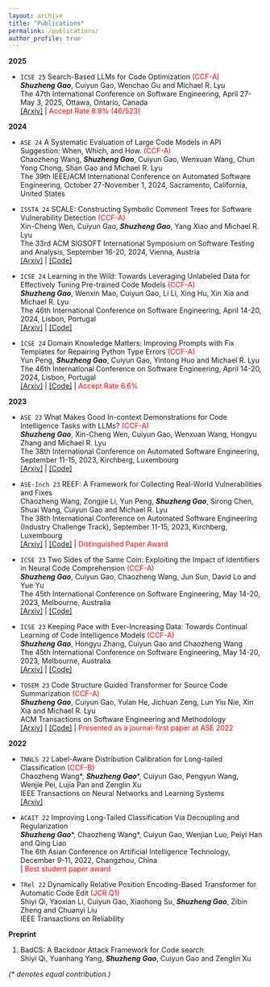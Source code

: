 ```yaml
---
layout: archive
title: "Publications"
permalink: /publications/
author_profile: true
---
```


**2025**

- ``ICSE 25`` Search-Based LLMs for Code Optimization <font color='red'>(CCF-A)</font>   
_**Shuzheng Gao**_, Cuiyun Gao, Wenchao Gu and Michael R. Lyu    
The 47th International Conference on Software Engineering, April 27- May 3, 2025, Ottawa, Ontario, Canada   
[[Arxiv]](https://shuzhenggao.github.io/publications/) \| <span style="color:red">Accept Rate 8.8% (46/523)</span>

**2024**

- ``ASE 24`` A Systematic Evaluation of Large Code Models in API Suggestion: When, Which, and How. <font color='red'>(CCF-A)</font>   
Chaozheng Wang, _**Shuzheng Gao**_, Cuiyun Gao, Wenxuan Wang, Chun Yong Chong, Shan Gao and Michael R. Lyu  
The 39th IEEE/ACM International Conference on Automated Software Engineering, October 27-November 1, 2024, Sacramento, California, United States

- ``ISSTA 24`` SCALE: Constructing Symbolic Comment Trees for Software Vulnerability Detection <font color='red'>(CCF-A)</font>   
Xin-Cheng Wen, Cuiyun Gao, _**Shuzheng Gao**_, Yang Xiao and Michael R. Lyu  
The 33rd ACM SIGSOFT International Symposium on Software Testing and Analysis, September 16-20, 2024, Vienna, Austria  
[[Arxiv]](https://arxiv.org/abs/2403.19096) \| [[Code]](https://github.com/Xin-Cheng-Wen/Comment4Vul)  

- ``ICSE 24`` Learning in the Wild: Towards Leveraging Unlabeled Data for  Effectively Tuning Pre-trained Code Models <font color='red'>(CCF-A)</font>   
_**Shuzheng Gao**_, Wenxin Mao, Cuiyun Gao, Li Li, Xing Hu, Xin Xia and Michael R. Lyu  
The 46th International Conference on Software Engineering, April 14-20, 2024, Lisbon, Portugal  
[[Arxiv]](https://arxiv.org/abs/2401.01060) \| [[Code]](https://github.com/shuzhenggao/HINT)  

- ``ICSE 24`` Domain Knowledge Matters: Improving Prompts with Fix Templates for Repairing Python Type Errors <font color='red'>(CCF-A)</font>   
Yun Peng, _**Shuzheng Gao**_, Cuiyun Gao, Yintong Huo and Michael R. Lyu  
The 46th International Conference on Software Engineering, April 14-20, 2024, Lisbon, Portugal  
[[Arxiv]](https://arxiv.org/abs/2306.01394) \| [[Code]](https://github.com/JohnnyPeng18/TypeFix) \| <span style="color:red"> Accept Rate 6.6% </span>


**2023**

- ``ASE 23`` What Makes Good In-context Demonstrations for Code Intelligence Tasks with LLMs? <font color='red'>(CCF-A)</font>  
_**Shuzheng Gao**_, Xin-Cheng Wen, Cuiyun Gao, Wenxuan Wang, Hongyu Zhang and Michael R. Lyu  
The 38th International Conference on Automated Software Engineering, September 11-15, 2023, Kirchberg, Luxembourg   
[[Arxiv]](https://arxiv.org/abs/2304.07575) \| [[Code]](https://github.com/shuzhenggao/ICL) 

- ``ASE-Inch 23`` REEF: A Framework for Collecting Real-World Vulnerabilities and Fixes  
Chaozheng Wang, Zongjie Li, Yun Peng, _**Shuzheng Gao**_, Sirong Chen, Shuai Wang, Cuiyun Gao and Michael R. Lyu  
The 38th International Conference on Automated Software Engineering (Industry Challenge Track), September 11-15, 2023, Kirchberg, Luxembourg   
[[Arxiv]](https://arxiv.org/abs/2309.08115) \| [[Code]](https://github.com/ASE-REEF/REEF-script) \| <span style="color:red"> Distinguished Paper Award </span>

- ``ICSE 23`` Two Sides of the Same Coin: Exploiting the Impact of Identifiers in Neural Code Comprehension <font color='red'>(CCF-A)</font>  
_**Shuzheng Gao**_, Cuiyun Gao, Chaozheng Wang, Jun Sun, David Lo and Yue Yu  
The 45th International Conference on Software Engineering, May 14-20, 2023, Melbourne, Australia   
[[Arxiv]](https://arxiv.org/abs/2207.11104) \| [[Code]](https://github.com/ReliableCoding/CREAM)  

- ``ICSE 23`` Keeping Pace with Ever-Increasing Data: Towards Continual Learning of Code Intelligence Models <font color='red'>(CCF-A)</font>   
_**Shuzheng Gao**_, Hongyu Zhang, Cuiyun Gao and Chaozheng Wang  
The 45th International Conference on Software Engineering, May 14-20, 2023, Melbourne, Australia  
[[Arxiv]](https://arxiv.org/abs/2209.07027) \| [[Code]](https://github.com/ReliableCoding/REPEAT) 

- ``TOSEM 23`` Code Structure Guided Transformer for Source Code Summarization <font color='red'>(CCF-A)</font>  
 _**Shuzheng Gao**_, Cuiyun Gao, Yulan He, Jichuan Zeng, Lun Yiu Nie, Xin Xia and Michael R. Lyu  
ACM Transactions on Software Engineering and Methodology  
[[Arxiv]](https://arxiv.org/abs/2104.09340) \| [[Code]](https://github.com/shuzhenggao/SG-Trans) \| <span style="color:red"> Presented as a journal-first paper at ASE 2022 </span>




**2022**

- ``TNNLS 22`` Label-Aware Distribution Calibration for Long-tailed Classification <font color='red'>(CCF-B)</font>  
Chaozheng Wang\*, _**Shuzheng Gao**_\*, Cuiyun Gao, Pengyun Wang, Wenjie Pei, Lujia Pan and Zenglin Xu  
IEEE Transactions on Neural Networks and Learning Systems   
[[Arxiv]](https://arxiv.org/abs/2111.04901)

- ``ACAIT 22`` Improving Long-Tailed Classification Via Decoupling and Regularization     
 _**Shuzheng Gao**_\*, Chaozheng Wang\*, Cuiyun Gao, Wenjian Luo, Peiyi Han and Qing Liao  
The 6th Asian Conference on Artificial Intelligence Technology, December 9-11, 2022, Changzhou, China  
\| <span style="color:red"> Best student paper award  </span>

- ``TRel 22`` Dynamically Relative Position Encoding-Based Transformer for Automatic Code Edit <font color='red'>(JCR Q1)</font>  
Shiyi Qi, Yaoxian Li, Cuiyun Gao, Xiaohong Su, _**Shuzheng Gao**_, Zibin Zheng and Chuanyi Liu  
IEEE Transactions on Reliability  



**Preprint**

1. BadCS: A Backdoor Attack Framework for Code search   
Shiyi Qi, Yuanhang Yang, _**Shuzheng Gao**_, Cuiyun Gao and Zenglin Xu

_(* denotes equal contribution.)_
